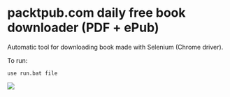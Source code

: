 # packtpub.com daily free book downloader (PDF + ePub)

Automatic tool for downloading book made with Selenium (Chrome driver).

To run:

`use run.bat file`

<img src="http://i.imgur.com/47LB6R4.png">